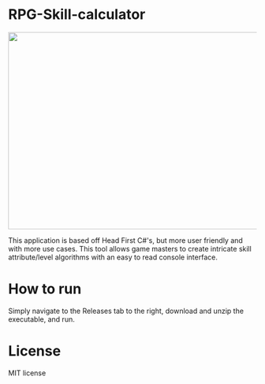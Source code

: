 # RPG-Skill-calculator

<img src="https://user-images.githubusercontent.com/64972947/125165468-09f61200-e165-11eb-9e8c-0d91c0ae647c.png" width="850" height="400" />

This application is based off Head First C#'s, but more user friendly and with more use cases.
This tool allows game masters to create intricate skill attribute/level algorithms with an easy to read console interface.

# How to run
Simply navigate to the Releases tab to the right, download and unzip the executable, and run.

# License
MIT license
